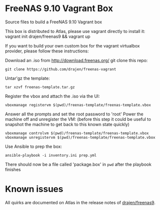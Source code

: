 # FreeNAS 9.10 Vagrant Box
Source files to build a FreeNAS 9.10 Vagrant box

This box is distributed to Atlas, please use vagrant directly to install it:
    vagrant init drajen/freenas9 && vagrant up

If you want to build your own custom box for the vagrant virtualbox provider, please follow these instructions:

Download an .iso from http://download.freenas.org/
git clone this repo:

    git clone https://github.com/drajen/freenas-vagrant

Untar'gz the template:

    tar xzvf freenas-template.tar.gz

Register the vbox and attach the .iso via the UI:

    vboxmanage registervm $(pwd)/freenas-template/freenas-template.vbox

Answer all the prompts and set the root password to 'root'
Power the machine off and unregister the VM: (before this step it could be useful to snapshot the machine to get back to this known state quickly)

    vboxmanage controlvm $(pwd)/freenas-template/freenas-template.vbox
    vboxmanage unregistervm $(pwd)/freenas-template/freenas-template.vbox

Use Ansible to prep the box:

    ansible-playbook -i inventory.ini prep.yml

There should now be a file called 'package.box' in `pwd` after the playbook finishes

# Known issues
All quirks are documented on Atlas in the release notes of [drajen/freenas9](https://atlas.hashicorp.com/drajen/boxes/freenas9).
